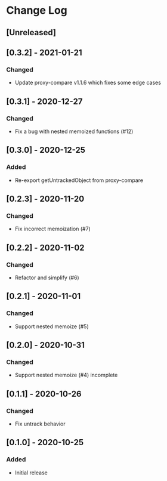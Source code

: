 # Change Log

## [Unreleased]

## [0.3.2] - 2021-01-21
### Changed
- Update proxy-compare v1.1.6 which fixes some edge cases

## [0.3.1] - 2020-12-27
### Changed
- Fix a bug with nested memoized functions (#12)

## [0.3.0] - 2020-12-25
### Added
- Re-export getUntrackedObject from proxy-compare

## [0.2.3] - 2020-11-20
### Changed
- Fix incorrect memoization (#7)

## [0.2.2] - 2020-11-02
### Changed
- Refactor and simplify (#6)

## [0.2.1] - 2020-11-01
### Changed
- Support nested memoize (#5)

## [0.2.0] - 2020-10-31
### Changed
- Support nested memoize (#4) incomplete

## [0.1.1] - 2020-10-26
### Changed
- Fix untrack behavior

## [0.1.0] - 2020-10-25
### Added
- Initial release
